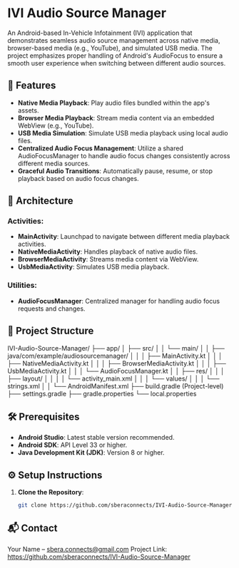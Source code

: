 # IVI Audio Source Manager

An Android-based In-Vehicle Infotainment (IVI) application that demonstrates seamless audio source management across native media, browser-based media (e.g., YouTube), and simulated USB media. The project emphasizes proper handling of Android's AudioFocus to ensure a smooth user experience when switching between different audio sources.

## 🚀 Features

- **Native Media Playback**: Play audio files bundled within the app's assets.
- **Browser Media Playback**: Stream media content via an embedded WebView (e.g., YouTube).
- **USB Media Simulation**: Simulate USB media playback using local audio files.
- **Centralized Audio Focus Management**: Utilize a shared AudioFocusManager to handle audio focus changes consistently across different media sources.
- **Graceful Audio Transitions**: Automatically pause, resume, or stop playback based on audio focus changes.

## 🧱 Architecture

### Activities:
- **MainActivity**: Launchpad to navigate between different media playback activities.
- **NativeMediaActivity**: Handles playback of native audio files.
- **BrowserMediaActivity**: Streams media content via WebView.
- **UsbMediaActivity**: Simulates USB media playback.

### Utilities:
- **AudioFocusManager**: Centralized manager for handling audio focus requests and changes.

## 📁 Project Structure

IVI-Audio-Source-Manager/
├── app/
│   ├── src/
│   │   └── main/
│   │       ├── java/com/example/audiosourcemanager/
│   │       │   ├── MainActivity.kt
│   │       │   ├── NativeMediaActivity.kt
│   │       │   ├── BrowserMediaActivity.kt
│   │       │   ├── UsbMediaActivity.kt
│   │       │   └── AudioFocusManager.kt
│   │       ├── res/
│   │       │   ├── layout/
│   │       │   │   └── activity_main.xml
│   │       │   └── values/
│   │       │       └── strings.xml
│   │       └── AndroidManifest.xml
├── build.gradle (Project-level)
├── settings.gradle
├── gradle.properties
└── local.properties

## 🛠️ Prerequisites

- **Android Studio**: Latest stable version recommended.
- **Android SDK**: API Level 33 or higher.
- **Java Development Kit (JDK)**: Version 8 or higher.

## ⚙️ Setup Instructions

1. **Clone the Repository**:
   ```bash
   git clone https://github.com/sberaconnects/IVI-Audio-Source-Manager.git

## 📬 Contact
Your Name – sbera.connects@gmail.com
Project Link: https://github.com/sberaconnects/IVI-Audio-Source-Manager